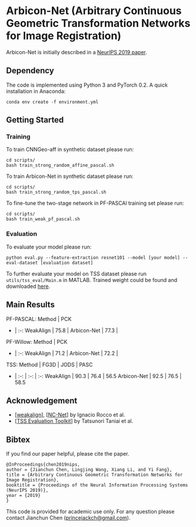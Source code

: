 # Arbicon-Net (Arbitrary Continuous Geometric Transformation Networks for Image Registration)
Arbicon-Net is initially described in a [NeurIPS 2019 paper](https://papers.nips.cc/paper/8602-arbicon-net-arbitrary-continuous-geometric-transformation-networks-for-image-registration).

## Dependency ##
The code is implemented using Python 3 and PyTorch 0.2. A quick installation in Anaconda:
```
conda env create -f environment.yml
```
## Getting Started ##
### Training ###
To train CNNGeo-aff in synthetic dataset please run:
```
cd scripts/
bash train_strong_random_affine_pascal.sh
```
To train Arbicon-Net in synthetic dataset please run:
```
cd scripts/
bash train_strong_random_tps_pascal.sh
```
To fine-tune the two-stage network in PF-PASCAl training set please run:
```
cd scripts/
bash train_weak_pf_pascal.sh
```
### Evaluation ###
To evaluate your model please run:
```
python eval.py --feature-extraction resnet101 --model [your model] --eval-dataset [evaluation dataset]
```
To further evaluate your model on TSS dataset please run ``utils/tss_eval/Main.m`` in MATLAB.
Trained weight could be found and downloaded [here](https://drive.google.com/open?id=1N7QikahTo99EFO6NHSW_1NmGG1svOKMq).

## Main Results ##
PF-PASCAL:
Method | PCK
- | :-: 
WeakAlign | 75.8 |
Arbicon-Net | 77.3 |

PF-Willow:
Method | PCK
- | :-: 
WeakAlign | 71.2 |
Arbicon-Net | 72.2 |

TSS:
Method | FG3D | JODS | PASC
- | :-: | :-: | :-:
WeakAlign | 90.3 | 76.4 | 56.5
Arbicon-Net | 92.5 | 76.5 | 58.5

## Acknowledgement ##
 - [[weakalign](https://github.com/ignacio-rocco/weakalign)], [[NC-Net](https://github.com/ignacio-rocco/ncnet)] by Ignacio Rocco et al.
 - [[TSS Evaluation Toolkit](https://github.com/t-taniai/TSS_CVPR2016_EvaluationKit)] by Tatsunori Taniai et al.

## Bibtex ##
If you find our paper helpful, please cite the paper.
```
@InProceedings{chen2019nips,
author = {Jianchun Chen, Lingjing Wang, Xiang Li, and Yi Fang},
title = {Arbitrary Continuous Geometric Transformation Networks for Image Registration},
booktitle = {Proceedings of the Neural Information Processing Systems (NeurIPS 2019)},
year = {2019}
}
```

This code is provided for academic use only. For any question please contact Jianchun Chen (princejackch@gmail.com).